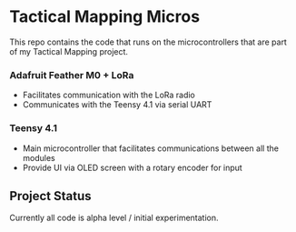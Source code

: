 # Tactical Mapping Micros
This repo contains the code that runs on the microcontrollers that are part of my Tactical Mapping project.

### Adafruit Feather M0 + LoRa
- Facilitates communication with the LoRa radio
- Communicates with the Teensy 4.1 via serial UART

### Teensy 4.1
- Main microcontroller that facilitates communications between all the modules
- Provide UI via OLED screen with a rotary encoder for input

## Project Status
Currently all code is alpha level / initial experimentation.